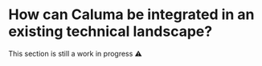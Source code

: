 # How can Caluma be integrated in an existing technical landscape?

This section is still a work in progress :warning:
